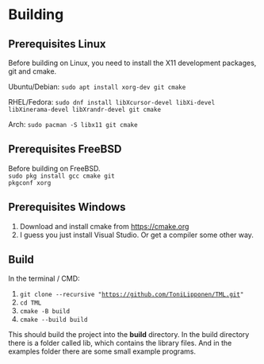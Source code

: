 # Building
## Prerequisites Linux
Before building on Linux, you need to install the X11 development packages, git and cmake.

Ubuntu/Debian: <code>sudo apt install xorg-dev git cmake</code>

RHEL/Fedora: <code>sudo dnf install libXcursor-devel libXi-devel libXinerama-devel libXrandr-devel git cmake</code>

Arch: <code>sudo pacman -S libx11 git cmake</code>

## Prerequisites FreeBSD
Before building on FreeBSD.<br>
<code>sudo pkg install gcc cmake git pkgconf xorg</code>

## Prerequisites Windows
1. Download and install cmake from https://cmake.org
2. I guess you just install Visual Studio. Or get a compiler some other way.

## Build
In the terminal / CMD:<br>
1. <code>git clone --recursive "https://github.com/ToniLipponen/TML.git" </code>
2. <code>cd TML</code>
3. <code>cmake -B build</code>
4. <code>cmake --build build</code>

This should build the project into the <b>build</b> directory. In the build directory there is a folder called lib, which contains the library files. And in the examples folder there are some small example programs.
